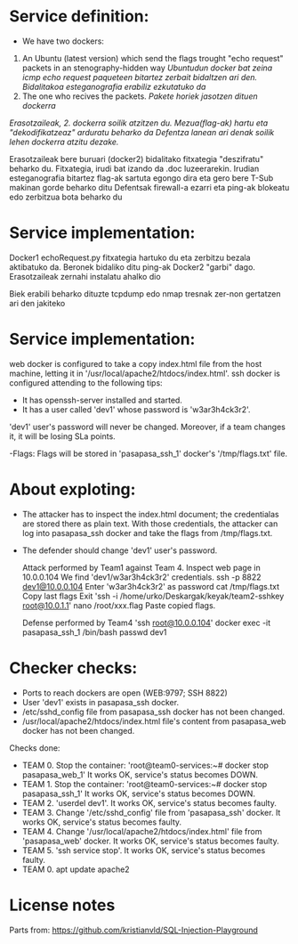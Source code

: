 # Service definition:
- We have two dockers: 
1. An Ubuntu (latest version) which send the flags trought "echo request" packets in an stenography-hidden way 
*Ubuntudun docker bat zeina icmp echo request paqueteen bitartez zerbait bidaltzen ari den. Bidalitakoa esteganografia erabiliz ezkutatuko da*
2. The one who recives the packets.
*Pakete horiek jasotzen dituen dockerra*

*Erasotzaileak, 2. dockerra soilik atzitzen du. Mezua(flag-ak) hartu eta "dekodifikatzeaz" arduratu beharko da*
*Defentza lanean ari denak soilik lehen dockerra atzitu dezake.*

Erasotzaileak bere buruari (docker2) bidalitako fitxategia "deszifratu" beharko du. Fitxategia, irudi bat izando da .doc luzeerarekin. Irudian esteganografia bitartez flag-ak sartuta egongo dira eta gero bere T-Sub makinan gorde beharko ditu
Defentsak firewall-a ezarri eta ping-ak blokeatu edo zerbitzua bota beharko du

# Service implementation:
Docker1 echoRequest.py fitxategia hartuko du eta zerbitzu bezala aktibatuko da. Beronek bidaliko ditu ping-ak
Docker2 "garbi" dago. Erasotzaileak zernahi instalatu ahalko dio

Biek erabili beharko dituzte tcpdump edo nmap tresnak zer-non gertatzen ari den jakiteko




# Service implementation:
web docker is configured to take a copy index.html file from the host machine, letting it in '/usr/local/apache2/htdocs/index.html'. 
ssh docker is configured attending to the following tips:
  - It has openssh-server installed and started. 
  - It has a user called 'dev1' whose password is 'w3ar3h4ck3r2'. 

 'dev1' user's password will never be changed. Moreover, if a team changes it, it will be losing SLa points. 
 
-Flags: 
    Flags will be stored in 'pasapasa_ssh_1' docker's '/tmp/flags.txt' file. 

# About exploting:
- The attacker has to inspect the index.html document; the credentialas are stored there as plain text. With those credentials, the attacker can log into pasapasa_ssh docker and take the flags from /tmp/flags.txt.
- The defender should change 'dev1' user's password. 
  
  Attack performed by Team1 against Team 4. 
  Inspect web page in 10.0.0.104
      We find 'dev1/w3ar3h4ck3r2' credentials.
  ssh -p 8822 dev1@10.0.0.104
        Enter 'w3ar3h4ck3r2' as password
  cat /tmp/flags.txt
     Copy last flags
     Exit
  'ssh -i /home/urko/Deskargak/keyak/team2-sshkey root@10.0.1.1'
  nano /root/xxx.flag
    Paste copied flags. 

  Defense performed by Team4
     'ssh root@10.0.0.104'
     docker exec -it pasapasa_ssh_1 /bin/bash
     passwd dev1
     

# Checker checks:
- Ports to reach dockers are open (WEB:9797; SSH 8822)
- User 'dev1' exists in pasapasa_ssh docker. 
- /etc/sshd_config file from pasapasa_ssh docker has not been changed. 
- /usr/local/apache2/htdocs/index.html file's content from pasapasa_web docker has not been changed. 

Checks done: 
- TEAM 0. Stop the container: 'root@team0-services:~# docker stop pasapasa_web_1' It works OK, service's status becomes DOWN. 
- TEAM 1. Stop the container: 'root@team0-services:~# docker stop pasapasa_ssh_1' It works OK, service's status becomes DOWN.
- TEAM 2. 'userdel dev1'. It works OK, service's status becomes faulty. 
- TEAM 3. Change '/etc/sshd_config' file from 'pasapasa_ssh' docker. It works OK, service's status becomes faulty.
- TEAM 4. Change '/usr/local/apache2/htdocs/index.html' file from 'pasapasa_web' docker. It works OK, service's status becomes faulty.
- TEAM 5. 'ssh service stop'. It works OK, service's status becomes faulty. 
- TEAM 0. apt update apache2
# License notes
Parts from:
https://github.com/kristianvld/SQL-Injection-Playground
